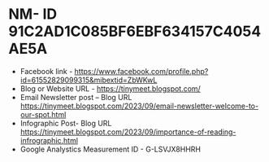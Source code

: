 # NM- ID   91C2AD1C085BF6EBF634157C4054AE5A
- Facebook link -    https://www.facebook.com/profile.php?id=61552829099315&mibextid=ZbWKwL
- Blog or Website URL -  https://tinymeet.blogspot.com/
- Email Newsletter post – Blog URL    https://tinymeet.blogspot.com/2023/09/email-newsletter-welcome-to-our-spot.html
- Infographic Post- Blog URL      https://tinymeet.blogspot.com/2023/09/importance-of-reading-infrographic.html
- Google Analystics Measurement  ID  -    G-LSVJX8HHRH
